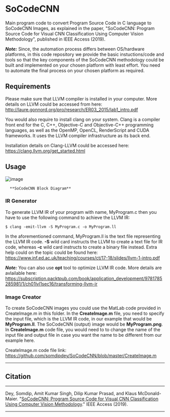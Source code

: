 # SoCodeCNN
Main program code to convert Program Source Code in C language to SoCodeCNN Images, as explained in the paper, "SoCodeCNN: Program Source Code for Visual CNN Classification Using Computer Vision Methodology", published in IEEE Access (2019).

***Note:*** Since, the automation process differs between OS/hardware platforms, in this code repository we provide the basic instuctions/code and tools so that the key components of the SoCodeCNN methodology could be built and implemented on your chosen platform with least effort. You need to automate the final process on your chosen platform as required.

## Requirements
Please make sure that LLVM compiler is installed in your computer. More details on LLVM could be accessed from here: http://laure.gonnord.org/pro/research/ER03_2015/lab1_intro.pdf 

You would also require to install clang on your system. Clang is a compiler front end for the C, C++, Objective-C and Objective-C++ programming languages, as well as the OpenMP, OpenCL, RenderScript and CUDA frameworks. It uses the LLVM compiler infrastructure as its back end.

Installation details on Clang-LLVM could be accessed here: https://clang.llvm.org/get_started.html 

## Usage

![image](https://user-images.githubusercontent.com/8515608/67781905-f887d780-fa5f-11e9-834e-5826b544214c.png)

      **SoCodeCNN Block Diagram**

### IR Generator

To generate LLVM IR of your program with name, MyProgram.c then you have to use the following command to achieve the LLVM IR:

```
$ clang -emit-llvm -S MyProgram.c -o MyProgram.ll
```

In the aforementioned command, MyProgram.ll is the text file representing the LLVM IR code. **-S** wild card instructs the LLVM to create a text file for IR code, whereas **-c** wild card instructs to create a binary file instead. Extra help could on the topic could be found here: https://www.inf.ed.ac.uk/teaching/courses/ct/17-18/slides/llvm-1-intro.pdf 

***Note:*** You can also use **opt** tool to optimize LLVM IR code. More details are avlailable here: https://subscription.packtpub.com/book/application_development/9781785285981/1/ch01lvl1sec16/transforming-llvm-ir 

### Image Creator

To create SoCodeCNN images you could use the MatLab code provided in CreateImage.m in this folder. In the **CreateImage.m** file, you need to specify the input file, which is the LLVM IR code, in our example that would be **MyProgram.ll**. The SoCodeCNN (output) image would be **MyProgram.png**. In **CreateImage.m** code file, you would need to to change the name of the input file and output file in case you want the name to be different from our example here.

CreateImage.m code file link: https://github.com/somdipdey/SoCodeCNN/blob/master/CreateImage.m

*********************************************************************

## Citation
***
Dey, Somdip, Amit Kumar Singh, Dilip Kumar Prasad, and Klaus McDonald-Maier. "[SoCodeCNN: Program Source Code for Visual CNN Classification Using Computer Vision Methodology](https://ieeexplore.ieee.org/document/8882216)." IEEE Access (2019).
***
